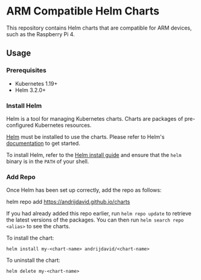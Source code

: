 # ARM Compatible Helm Charts

This repository contains Helm charts that are compatible for ARM devices, such as the Raspberry Pi 4.

## Usage

### Prerequisites

- Kubernetes 1.19+
- Helm 3.2.0+


### Install Helm

Helm is a tool for managing Kubernetes charts. Charts are packages of pre-configured Kubernetes resources.

[Helm](https://helm.sh) must be installed to use the charts.  Please refer to
Helm's [documentation](https://helm.sh/docs) to get started.

To install Helm, refer to the [Helm install guide](https://github.com/helm/helm#install) and ensure that the `helm` binary is in the `PATH` of your shell.

### Add Repo

Once Helm has been set up correctly, add the repo as follows:

  helm repo add <alias> https://andrijdavid.github.io/charts

If you had already added this repo earlier, run `helm repo update` to retrieve
the latest versions of the packages.  You can then run `helm search repo
<alias>` to see the charts.

To install the <chart-name> chart:

    helm install my-<chart-name> andrijdavid/<chart-name>

To uninstall the chart:

    helm delete my-<chart-name>


